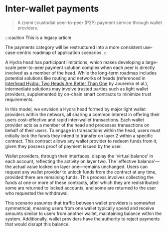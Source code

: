 # Inter-wallet payments

> A (semi-)custodial peer-to-peer (P2P) payment service through wallet providers.

:::caution This is a legacy article

The payments category will be restructured into a more consistent use-case-centric roadmap of application scenarios.
:::

A Hydra head has participant limitations, which makes developing a large-scale peer-to-peer payment solution complex when each peer is directly involved as a member of the head. While the long-term roadmap includes potential solutions like routing and networks of heads (referenced in [Interhead Hydra: Two Heads Are Better Than One](https://eprint.iacr.org/2021/1188) by Jourenko et al.), intermediate solutions may involve trusted parties such as light wallet providers, supplemented by on-chain smart contracts to minimize trust requirements.

In this model, we envision a Hydra head formed by major light wallet providers within the network, all sharing a common interest in offering their users cost-effective and rapid inter-wallet transactions. Each wallet provider acts as a member of the head and processes transactions on behalf of their users. To engage in transactions within the head, users must initially lock the funds they intend to transfer on layer 2 within a specific contract. This contract allows any wallet provider to redeem funds from it, given they possess proof of payment issued by the user.

Wallet providers, through their interfaces, display the 'virtual balance' in each account, reflecting the activity on layer two. The 'effective balance'—the actual value locked on layer one—remains unchanged. Users can request any wallet provider to unlock funds from the contract at any time, provided there are remaining funds. This process involves collecting the funds at one or more of these contracts, after which they are redistributed: some are returned to locked accounts, and some are returned to the user who requested the withdrawal.

This scenario assumes that traffic between wallet providers is somewhat symmetrical, meaning users from one wallet typically spend and receive amounts similar to users from another wallet, maintaining balance within the system. Additionally, wallet providers have the authority to reject payments that would disrupt this balance.
